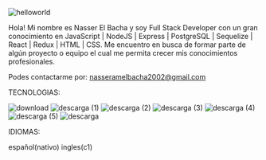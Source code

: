 ![helloworld](https://user-images.githubusercontent.com/83794510/142270124-901b704b-94a6-40a9-b80b-def9827d11fa.png)

Hola! Mi nombre es Nasser El Bacha y soy Full Stack Developer con un gran conocimiento en JavaScript | NodeJS | Express | PostgreSQL | Sequelize | React | Redux | HTML | CSS. Me encuentro en busca de formar parte de algún proyecto o equipo el cual me permita crecer mis conocimientos profesionales.


Podes contactarme por: nasseramelbacha2002@gmail.com


TECNOLOGIAS:


![download](https://user-images.githubusercontent.com/83794510/142272132-00b52f4b-fffd-44b2-9233-6c959a033fe7.png) ![descarga (1)](https://user-images.githubusercontent.com/83794510/142272162-fd8a05ab-8e5b-435e-aec2-463f2848f5a0.png) ![descarga (2)](https://user-images.githubusercontent.com/83794510/142272166-610ad7ee-3294-46dc-8faa-b8a150be8a23.png) ![descarga (3)](https://user-images.githubusercontent.com/83794510/142272169-3a918a00-686e-4a38-9259-074eab3bce28.png) ![descarga (4)](https://user-images.githubusercontent.com/83794510/142272172-01633aec-4eca-47a4-b8fa-96dba4a4ec5b.png) ![descarga (5)](https://user-images.githubusercontent.com/83794510/142272174-9d9f3d9c-1b76-431e-b281-9832f13dc57d.png) ![descarga](https://user-images.githubusercontent.com/83794510/142272175-a71d933f-68ba-4603-99d0-f8bfcddce10d.png)


IDIOMAS:


español(nativo) ingles(c1)
